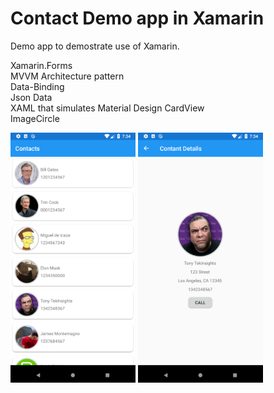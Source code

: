 # Contact Demo app in Xamarin
Demo app to demostrate use of Xamarin.<br/>

Xamarin.Forms<br/>
MVVM Architecture pattern<br/>
Data-Binding<br/>
Json Data<br/>
XAML that simulates Material Design CardView<br/>
ImageCircle<br/>
<div>
<img src="ContactList.png" alt="ContactList.png" height="400dp">
       
  
<img src="ContactDetails.png" alt="ContactDetails.png" height="400dp">
</div>
